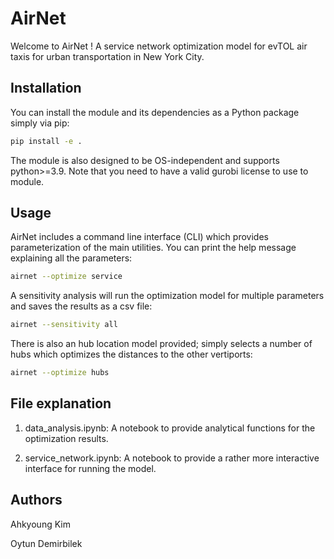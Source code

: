 # AirNet

Welcome to AirNet ! A service network optimization model for evTOL air taxis for urban transportation in New York City.

## Installation

You can install the module and its dependencies as a Python package simply via pip:

```sh
pip install -e .
```

The module is also designed to be OS-independent and supports python>=3.9. Note that you need to have a valid gurobi license to use to module.

## Usage

AirNet includes a command line interface (CLI) which provides parameterization of the main utilities. You can print the help message explaining all the parameters:

```sh
airnet --optimize service
```

A sensitivity analysis will run the optimization model for multiple parameters and saves the results as a csv file:

```sh
airnet --sensitivity all
```

There is also an hub location model provided; simply selects a number of hubs which optimizes the distances to the other vertiports:

```sh
airnet --optimize hubs
```


## File explanation

1. data_analysis.ipynb: A notebook to provide analytical functions for the optimization results.

2. service_network.ipynb: A notebook to provide a rather more interactive interface for running the model.

## Authors

Ahkyoung Kim

Oytun Demirbilek
